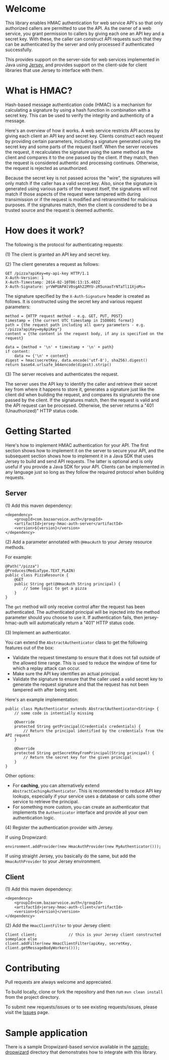 Welcome
=======

This library enables HMAC authentication for web service API's so that only authorized callers are permitted 
to use the API. As the owner of a web service, you grant permission to callers by giving each one an API key and 
a secret key. With these, the caller can construct API requests such that they can be authenticated by the server 
and only processed if authenticated successfully.

This provides support on the server-side for web services implemented in Java using [Jersey](https://jersey.java.net), 
and provides support on the client-side for client libraries that use Jersey to interface with them.


What is HMAC?
=============

Hash-based message authentication code (HMAC) is a mechanism for calculating a signature by using a hash function
in combination with a secret key. This can be used to verify the integrity and authenticity of a message.

Here's an overview of how it works. A web service restricts API access by giving each client an API key and secret
key. Clients construct each request by providing certain parameters, including a signature generated using the
secret key and some parts of the request itself. When the server receives the request, it recalculates the signature 
using the same method as the client and compares it to the one passed by the client. If they match, then the request
is considered authentic and processing continues. Otherwise, the request is rejected as unauthorized. 

Because the secret key is not passed across the "wire", the signatures will only match if the caller has a valid secret
key. Also, since the signature is generated using various parts of the request itself, the signatures will not match if
those aspects of the request were tampered with during transimission or if the request is modified and retransmitted for
malicious purposes. If the signatures match, then the client is considered to be a trusted source and the request is
deemed authentic.


How does it work?
=================

The following is the protocol for authenticating requests:

(1) The client is granted an API key and secret key.

(2) The client generates a request as follows:

```
GET /pizza?apiKey=my-api-key HTTP/1.1
X-Auth-Version: 1
X-Auth-Timestamp: 2014-02-10T06:13:15.402Z
X-Auth-Signature: yrVWPUAPAlV0sgAh22MYU-zR5unaoTrNTaTl11XjoMs=
```

The signature specified by the `X-Auth-Signature` header is created as follows. It is constructed using the secret key and
various request parameters:
  
```
method = {HTTP request method - e.g. GET, PUT, POST}
timestamp = {the current UTC timestamp in ISO8601 format}
path = {the request path including all query parameters - e.g. "/pizza?apiKey=myApiKey"}
content = {the content in the request body, if any is specified on the request}

data = {method + '\n' + timestamp + '\n' + path}
if content:
    data += {'\n' + content}
digest = hmac(secretKey, data.encode('utf-8'), sha256).digest()
return base64.urlsafe_b64encode(digest).strip()
```
  
(3) The server receives and authenticates the request.

The server uses the API key to identify the caller and retrieve their secret key from where it happens to store it, generates a signature just like the client did when building the request, and compares its signatureto the one passed 
by the client. If the signatures match, then the request is valid and the API request can be processed. Otherwise, the
server returns a "401 (Unauthorized)" HTTP status code.


Getting Started
===============

Here's how to implement HMAC authentication for your API. The first section shows how to implement it on the
server to secure your API, and the subsequent section shows how to implement it in a Java SDK that uses Jersey to 
build and send API requests. The latter is optional and is only useful if you provide a Java SDK for your API.
Clients can be implemented in any language just so long as they follow the required protocol when building requests.


Server
------

(1) Add this maven dependency:

```
<dependency>
    <groupId>com.bazaarvoice.auth</groupId>
    <artifactId>jersey-hmac-auth-server</artifactId>
    <version>${version}</version>
</dependency>
```

(2) Add a parameter annotated with `@HmacAuth` to your Jersey resource methods.

For example:

```
@Path("/pizza")
@Produces(MediaType.TEXT_PLAIN)
public class PizzaResource {
    @GET
    public String get(@HmacAuth String principal) {
        // Some logic to get a pizza
    }
}
```

The `get` method will only receive control after the request has been authenticated. The authenticated principal
will be injected into the method parameter should you choose to use it. If authentication fails, then 
jersey-hmac-auth will automatically return a "401" HTTP status code.

(3) Implement an authenticator.

You can extend the `AbstractAuthenticator` class to get the following features out of the box:

- Validate the request timestamp to ensure that it does not fall outside of the allowed time range. This is used 
to reduce the window of time for which a replay attack can occur.
- Make sure the API key identifies an actual principal.
- Validate the signature to ensure that the caller used a valid secret key to generate the request signature and that 
the request has not been tampered with after being sent.

Here's an example implementation:

```
public class MyAuthenticator extends AbstractAuthenticator<String> {
    // some code is intentially missing 
    
    @Override
    protected String getPrincipal(Credentials credentials) {
        // Return the principal identified by the credentials from the API request
    } 

    @Override
    protected String getSecretKeyFromPrincipal(String principal) {
        // Return the secret key for the given principal
    }
}
```

Other options:

- For **caching**, you can alternatively extend `AbstractCachingAuthenticator`. This is recommended to reduce API key 
lookups, especially if your service uses a database or calls some other service to retrieve the principal.
- For something more custom, you can create an authenticator that implements the `Authenticator` interface and 
provide all your own authentication logic.

(4) Register the authentication provider with Jersey.

If using Dropwizard:

```
environment.addProvider(new HmacAuthProvider(new MyAuthenticator()));
```

If using straight Jersey, you basically do the same, but add the `HmacAuthProvider` to your Jersey environment.


Client
------

(1) Add this maven dependency:

```
<dependency>
    <groupId>com.bazaarvoice.auth</groupId>
    <artifactId>jersey-hmac-auth-client</artifactId>
    <version>${version}</version>
</dependency>
``` 

(2) Add the `HmacClientFilter` to your Jersey client:

```
Client client;              // this is your Jersey client constructed someplace else
client.addFilter(new HmacClientFilter(apiKey, secretKey, client.getMessageBodyWorkers()));
```


Contributing
============

Pull requests are always welcome and appreciated.

To build locally, clone or fork the repository and then run `mvn clean install` from the project directory.

To submit new requests/issues or to see existing requests/issues, please 
visit the [Issues](https://github.com/bazaarvoice/jersey-hmac-auth/issues) page.


Sample application
==================

There is a sample Dropwizard-based service available in the [sample-dropwizard](sample-dropwizard) directory that
demonstrates how to integrate with this library.


